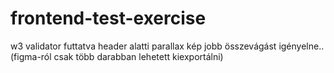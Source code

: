 # frontend-test-exercise
w3 validator futtatva
header alatti parallax kép jobb összevágást igényelne.. (figma-ról csak több darabban lehetett kiexportálni)

